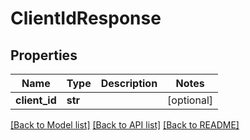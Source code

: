 # ClientIdResponse

## Properties
Name | Type | Description | Notes
------------ | ------------- | ------------- | -------------
**client_id** | **str** |  | [optional] 

[[Back to Model list]](../README.md#documentation-for-models) [[Back to API list]](../README.md#documentation-for-api-endpoints) [[Back to README]](../README.md)

